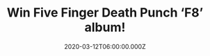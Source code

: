 ---
campaign-uuid: "c-984fb7da-f8aa-4ebb-afa5-3ccffc620e91"
type: "Competition"
category: "Music"
date: "2020-03-12T06:00:00.000Z"
end-date: "2020-04-12T23:59:00.000Z"
disable-form: false
is_promoted: false
has_entry_page: true
title: "Win Five Finger Death Punch ‘F8’ album!"
competition-description: "<p>Five Finger Death Punch are back and they are taking\
  \ fate into their own hands. The highly anticipated eighth album is here and we\
  \ are giving away a copy to you.</p>\n<p>Click below for a chance to win.</p>\n"
hero-header: "Win Five Finger Death Punch ‘F8’ album!"
terms-confirmation: "N/A"
banner-img: "https://assets.expresslyapp.com/asset-dfaa311e-7cc1-4242-a698-ef4cbc429224.jpg"
logo-left-href: "aaa.nme.com"
logo-left-image: "https://assets.expresslyapp.com/asset-f6bb494b-ac3d-4dd9-9706-d42d3741c1f9.jpg"
logo-left-title: "NME AAA"
bg-image-hero: "https://assets.expresslyapp.com/asset-f3f01987-d542-4d06-ab49-8c094810b118.gif"
bg-image-first: "https://assets.expresslyapp.com/asset-84319009-1f24-4662-829e-b7c3fd95b2e0.jpg"
section1-content: "<p>Five Finger Death Punch have sold more than 10 million albums,\
  \ collected multiple gold and platinum awards and sold out arenas around the globe.\
  \ The band's previous album, 2018's 'And Justice For None', charted at no. 7 in\
  \ the UK and Top 10 in several other European territories.</p>\n<p>Want to hear\
  \ it first? Enter below for a chance to win it now.</p>\n"
entry-title: "Win Five Finger Death Punch ‘F8’ album!"
entry-content: "<p>Enter the draw to win Five Finger Death Punch ‘F8’ album by completing\
  \ the form below before 23:59 on the 12th of April 2020.</p>\n"
has-winner: true
winner-title: "CONGRATULATIONS to William H. who won Five Finger Death Punch ‘F8’\
  \ album!"
winner-banner: "https://assets.expresslyapp.com/asset-8dcc8df7-d258-4da4-9eee-9ca289cba438.jpg"
prize-description: "Five Finger Death Punch ‘F8’ album!"
special-conditions: "Multiple entries are allowed up to one every day.\r\n\r\nThis\
  \ competition is also available on: https://club.expressly.io/competitions/five-finger-death-album"
country-restrictions:
- "GB"
---